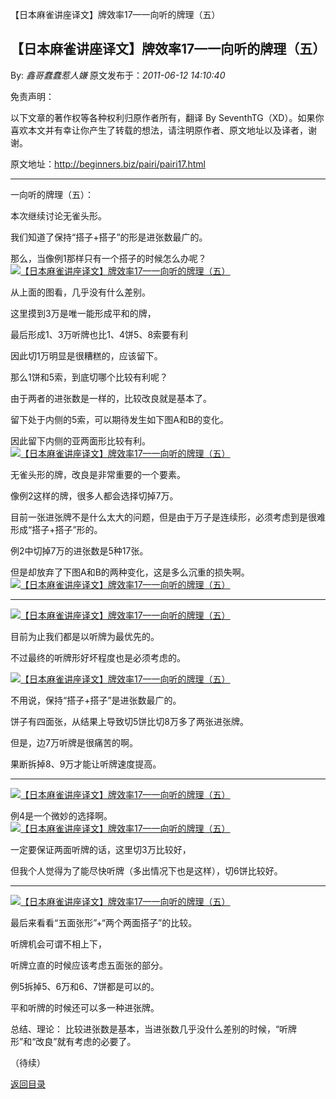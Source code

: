 【日本麻雀讲座译文】牌效率17—一向听的牌理（五）
## 【日本麻雀讲座译文】牌效率17—一向听的牌理（五）

By: *鑫哥蠢蠢惹人嫌* 原文发布于：*2011-06-12 14:10:40*

免责声明：

以下文章的著作权等各种权利归原作者所有，翻译 By
SeventhTG（XD）。如果你喜欢本文并有幸让你产生了转载的想法，请注明原作者、原文地址以及译者，谢谢。

原文地址：http://beginners.biz/pairi/pairi17.html

------------------------------------------------------------------------------------

一向听的牌理（五）：

本次继续讨论无雀头形。

我们知道了保持“搭子+搭子”的形是进张数最广的。

那么，当像例1那样只有一个搭子的时候怎么办呢？
[![【日本麻雀讲座译文】牌效率17&mdash;一向听的牌理（五）](http://s5.sinaimg.cn/middle/7f78b76fxa57e174d99d4&amp;690)](http://photo.blog.sina.com.cn/showpic.html#blogid=7f78b76f0100sh4d&url=http://s5.sinaimg.cn/orignal/7f78b76fxa57e174d99d4)

从上面的图看，几乎没有什么差别。

这里摸到3万是唯一能形成平和的牌，

最后形成1、3万听牌也比1、4饼5、8索要有利

因此切1万明显是很糟糕的，应该留下。

那么1饼和5索，到底切哪个比较有利呢？

由于两者的进张数是一样的，比较改良就是基本了。

留下处于内侧的5索，可以期待发生如下图A和B的变化。

因此留下内侧的亚两面形比较有利。
[![【日本麻雀讲座译文】牌效率17&mdash;一向听的牌理（五）](http://s11.sinaimg.cn/middle/7f78b76fxa57e31c5991a&amp;690)](http://photo.blog.sina.com.cn/showpic.html#blogid=7f78b76f0100sh4d&url=http://s11.sinaimg.cn/orignal/7f78b76fxa57e31c5991a)

无雀头形的牌，改良是非常重要的一个要素。

像例2这样的牌，很多人都会选择切掉7万。

目前一张进张牌不是什么太大的问题，但是由于万子是连续形，必须考虑到是很难形成“搭子+搭子”形的。

例2中切掉7万的进张数是5种17张。

但是却放弃了下图A和B的两种变化，这是多么沉重的损失啊。
[![【日本麻雀讲座译文】牌效率17&mdash;一向听的牌理（五）](http://s7.sinaimg.cn/middle/7f78b76fxa57e4ee0e966&amp;690)](http://photo.blog.sina.com.cn/showpic.html#blogid=7f78b76f0100sh4d&url=http://s7.sinaimg.cn/orignal/7f78b76fxa57e4ee0e966)

------------------------------------------------------------------------------------
[![【日本麻雀讲座译文】牌效率17&mdash;一向听的牌理（五）](http://s14.sinaimg.cn/middle/7f78b76fxa57e517b253d&amp;690)](http://photo.blog.sina.com.cn/showpic.html#blogid=7f78b76f0100sh4d&url=http://s14.sinaimg.cn/orignal/7f78b76fxa57e517b253d)

目前为止我们都是以听牌为最优先的。

不过最终的听牌形好坏程度也是必须考虑的。

[![【日本麻雀讲座译文】牌效率17&mdash;一向听的牌理（五）](http://s11.sinaimg.cn/middle/7f78b76fxa57e56b339fa&amp;690)](http://photo.blog.sina.com.cn/showpic.html#blogid=7f78b76f0100sh4d&url=http://s11.sinaimg.cn/orignal/7f78b76fxa57e56b339fa)

不用说，保持“搭子+搭子”是进张数最广的。

饼子有四面张，从结果上导致切5饼比切8万多了两张进张牌。

但是，边7万听牌是很痛苦的啊。

果断拆掉8、9万才能让听牌速度提高。

------------------------------------------------------------------------------------
[![【日本麻雀讲座译文】牌效率17&mdash;一向听的牌理（五）](http://s2.sinaimg.cn/middle/7f78b76fxa57e670c2c71&amp;690)](http://photo.blog.sina.com.cn/showpic.html#blogid=7f78b76f0100sh4d&url=http://s2.sinaimg.cn/orignal/7f78b76fxa57e670c2c71)

例4是一个微妙的选择啊。
[![【日本麻雀讲座译文】牌效率17&mdash;一向听的牌理（五）](http://s1.sinaimg.cn/middle/7f78b76fxa57e6da19a60&amp;690)](http://photo.blog.sina.com.cn/showpic.html#blogid=7f78b76f0100sh4d&url=http://s1.sinaimg.cn/orignal/7f78b76fxa57e6da19a60)

一定要保证两面听牌的话，这里切3万比较好，

但我个人觉得为了能尽快听牌（多出情况下也是这样），切6饼比较好。

------------------------------------------------------------------------------------
[![【日本麻雀讲座译文】牌效率17&mdash;一向听的牌理（五）](http://s13.sinaimg.cn/middle/7f78b76fxa57e7858956c&amp;690)](http://photo.blog.sina.com.cn/showpic.html#blogid=7f78b76f0100sh4d&url=http://s13.sinaimg.cn/orignal/7f78b76fxa57e7858956c)

最后来看看“五面张形”+“两个两面搭子”的比较。

听牌机会可谓不相上下，

听牌立直的时候应该考虑五面张的部分。

例5拆掉5、6万和6、7饼都是可以的。

平和听牌的时候还可以多一种进张牌。

总结、理论：
比较进张数是基本，当进张数几乎没什么差别的时候，“听牌形”和“改良”就有考虑的必要了。

（待续）

[返回目录](index.html)
